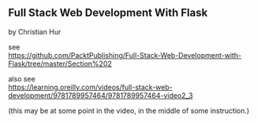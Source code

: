 
## Full Stack Web Development With Flask

by Christian Hur

see  
https://github.com/PacktPublishing/Full-Stack-Web-Development-with-Flask/tree/master/Section%202

also see  
https://learning.oreilly.com/videos/full-stack-web-development/9781789957464/9781789957464-video2_3

(this may be at some point in the video, in the middle of some instruction.)  

